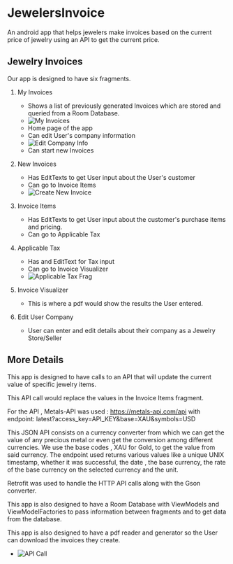 # JewelersInvoice
An android app that helps jewelers make invoices based on the current price of jewelry using an API to get the current price.

## Jewelry Invoices
Our app is designed to have six fragments. 
1. My Invoices
   * Shows a list of previously generated Invoices which are stored and queried from a Room Database.
   * ![My Invoices](companyInvoice2.jpg)
   * Home page of the app
   * Can edit User's company information
   * ![Edit Company Info](edit_user_company_frag.jpg)
   * Can start new Invoices
2. New Invoices
   * Has EditTexts to get User input about the User's customer
   * Can go to Invoice Items
   * ![Create New Invoice](new_invoice_frag.jpg)
3. Invoice Items
   * Has EditTexts to get User input about the customer's purchase items and pricing.
   * Can go to Applicable Tax
4. Applicable Tax
   * Has and EditText for Tax input
   * Can go to Invoice Visualizer
   * ![Applicable Tax Frag](applicable_tax_frag.jpg)
5. Invoice Visualizer
   * This is where a pdf would show the results the User entered.

6. Edit User Company
   * User can enter and edit details about their company as a Jewelry Store/Seller


## More Details

This app is designed to have calls to an API that will update the current value of specific jewelry items. 

This API call would replace the values in the Invoice Items fragment.

For the API , Metals-API was used : https://metals-api.com/api
with endpoint: latest?access_key=API_KEY&base=XAU&symbols=USD

This JSON API consists on a currency converter from which we can get the value of any precious metal or even get the conversion among different currencies.
We use the base codes , XAU for Gold, to get the value from said currency. 
The endpoint used returns various values like a unique UNIX timestamp, whether it was successful, the date , the base currency, the rate of the base currency on the selected currency and the unit. 

Retrofit was used to handle the HTTP API calls along with the Gson converter.

This app is also designed to have a Room Database with ViewModels and ViewModelFactories to pass information between fragments and to get data from the database.

This app is also designed to have a pdf reader and generator so the User can download the invoices they create.
* ![API Call](updateAPI.jpg)
